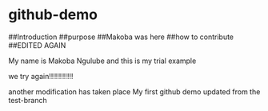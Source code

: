 # github-demo
##Introduction
##purpose
##Makoba was here
##how to contribute
##EDITED AGAIN

My name is Makoba Ngulube and this is my trial example

we try again!!!!!!!!!!!!

another modification has taken place
My first github demo
 updated from the test-branch
